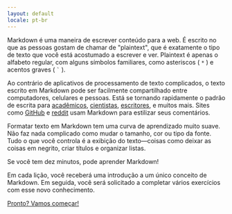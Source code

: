 ```yaml
---
layout: default
locale: pt-br
---
```


Markdown é uma maneira de escrever conteúdo para a web. É escrito no que
as pessoas gostam de chamar de "plaintext", que é exatamente o tipo de texto
que você está acostumado a escrever e ver. Plaintext é apenas o alfabeto regular,
com alguns símbolos familiares, como asteriscos ( <code>*</code> ) e acentos graves ( <code>`</code> ).

Ao contrário de aplicativos de processamento de texto complicados, o texto escrito em
Markdown pode ser facilmente compartilhado entre computadores, celulares e
pessoas. Está se tornando rapidamente o padrão de escrita para
[acadêmicos][academics], [cientistas][scientists], [escritores][writers],
e muitos mais. Sites como [GitHub](https://www.github.com) e
[reddit](http://www.reddit.com) usam Markdown para estilizar seus comentários.

Formatar texto em Markdown tem uma curva de aprendizado muito suave. Não faz nada
complicado como mudar o tamanho, cor ou tipo da fonte. Tudo o que você controla é
a exibição do texto—coisas como deixar as coisas em negrito, criar
títulos e organizar listas.

Se você tem dez minutos, pode aprender Markdown!

Em cada lição, você receberá uma introdução a um único conceito de Markdown.
Em seguida, você será solicitado a completar vários exercícios com esse
novo conhecimento.

<a class="btn btn-lg btn-success" href="{{ site.data.tooltips.lesson_1[page.locale].href }}">Pronto? Vamos começar!</a>

[academics]: http://chronicle.com/blogs/profhacker/markdown-the-syntax-you-probably-already-know/35295
[scientists]: http://blogs.plos.org/mfenner/2012/12/13/a-call-for-scholarly-markdown/
[writers]: http://lifehacker.com/5943320/what-is-markdown-and-why-is-it-better-for-my-to+do-lists-and-notes

